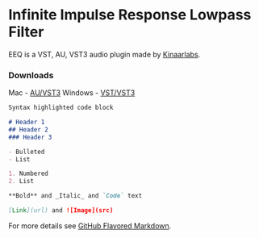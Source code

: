 # Infinite Impulse Response Lowpass Filter

EEQ is a VST, AU, VST3 audio plugin made by [Kinaarlabs](https://github.com/kinaarlabs).

### Downloads

Mac - [AU/VST3](https://en.wikipedia.org/wiki/Virtual_Studio_Technology)
Windows - [VST/VST3](https://en.wikipedia.org/wiki/Virtual_Studio_Technology)

```markdown
Syntax highlighted code block

# Header 1
## Header 2
### Header 3

- Bulleted
- List

1. Numbered
2. List

**Bold** and _Italic_ and `Code` text

[Link](url) and ![Image](src)
```

For more details see [GitHub Flavored Markdown](https://guides.github.com/features/mastering-markdown/).
